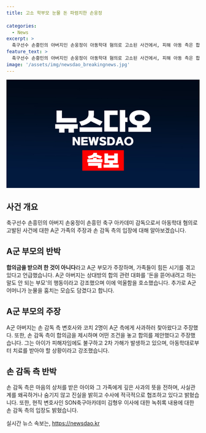 ```yaml
---
title: 고소 학부모 눈물 돈 파렴치한 손웅정

categories:
  - News
excerpt: >
  축구선수 손흥민의 아버지인 손웅정이 아동학대 혐의로 고소된 사건에서, 피해 아동 측은 합의금을 받으려 한 적이 없다고 주장한다. A군 아버지는 손 감독 측 변호사와 코치 2명이 경찰 조사 후 사과하러 찾아왔다고 전했으며, 합의 관련 대화가 있었지만 거절했다고 설명했다. 녹취록에는 A군 아버지가 최소 5억 원을 요구했다는 주장도 있다. 현재, 강원경찰청은 손 감독을 포함한 세 명을 검찰에 송치했으며, 아카데미 측은 사실관계를 왜곡하지 않고 수사에 적극 협조할 것이라 밝혔다.
feature_text: >
  축구선수 손흥민의 아버지인 손웅정이 아동학대 혐의로 고소된 사건에서, 피해 아동 측은 합의금을 받으려 한 적이 없다고 주장한다. A군 아버지는 손 감독 측 변호사와 코치 2명이 경찰 조사 후 사과하러 찾아왔다고 전했으며, 합의 관련 대화가 있었지만 거절했다고 설명했다. 녹취록에는 A군 아버지가 최소 5억 원을 요구했다는 주장도 있다. 현재, 강원경찰청은 손 감독을 포함한 세 명을 검찰에 송치했으며, 아카데미 측은 사실관계를 왜곡하지 않고 수사에 적극 협조할 것이라 밝혔다.
image: '/assets/img/newsdao_breakingnews.jpg'
---
```


<p><img src="/assets/img/newsdao_breakingnews.jpg" alt="pcversion 속보" /></p>

<h2 data-ke-size="size26">사건 개요</h2>

<p data-ke-size="size16">축구선수 손흥민의 아버지 손웅정이 손흥민 축구 아카데미 감독으로서 아동학대 혐의로 고발된 사건에 대한 A군 가족의 주장과 손 감독 측의 입장에 대해 알아보겠습니다.</p>

<h2 data-ke-size="size26">A군 부모의 반박</h2>

<p data-ke-size="size16"><b>합의금을 받으려 한 것이 아니다</b>라고 A군 부모가 주장하며, 가족들이 힘든 시기를 겪고 있다고 언급했습니다. A군 아버지는 상대방의 합의 관련 대화를 '돈을 뜯어내려고 하는 말도 안 되는 부모'의 행동이라고 강조했으며 이에 억울함을 호소했습니다. 추가로 A군 어머니가 눈물을 훔치는 모습도 담겼다고 합니다.</p>

<h2 data-ke-size="size26">A군 부모의 주장</h2>

<p data-ke-size="size16">A군 아버지는 손 감독 측 변호사와 코치 2명이 A군 측에게 사과하러 찾아왔다고 주장했다. 또한, 손 감독 측이 합의금을 제시하며 어떤 조건을 놓고 합의를 제안했다고 주장했습니다. 그는 아이가 피해자임에도 불구하고 2차 가해가 발생하고 있으며, 아동학대로부터 치료를 받아야 할 상황이라고 강조했습니다.</p>

<h2 data-ke-size="size26">손 감독 측 반박</h2>

<p data-ke-size="size16">손 감독 측은 마음의 상처를 받은 아이와 그 가족에게 깊은 사과의 뜻을 전하며, 사실관계를 왜곡하거나 숨기지 않고 진실을 밝히고 수사에 적극적으로 협조하고 있다고 밝혔습니다. 또한, 현직 변호사인 SON축구아카데미 김형우 이사에 대한 녹취록 내용에 대한 손 감독 측의 입장도 밝혔습니다.</p>
실시간 뉴스 속보는, <a href="https://newsdao.kr" rel="dofollow">https://newsdao.kr</a>


